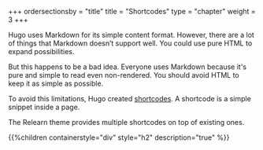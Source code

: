 +++
ordersectionsby = "title"
title = "Shortcodes"
type = "chapter"
weight = 3
+++

Hugo uses Markdown for its simple content format. However, there are a lot of things that Markdown doesn’t support well. You could use pure HTML to expand possibilities.

But this happens to be a bad idea. Everyone uses Markdown because it's pure and simple to read even non-rendered. You should avoid HTML to keep it as simple as possible.

To avoid this limitations, Hugo created [shortcodes](https://gohugo.io/extras/shortcodes/). A shortcode is a simple snippet inside a page.

The Relearn theme provides multiple shortcodes on top of existing ones.

{{%children containerstyle="div" style="h2" description="true" %}}
